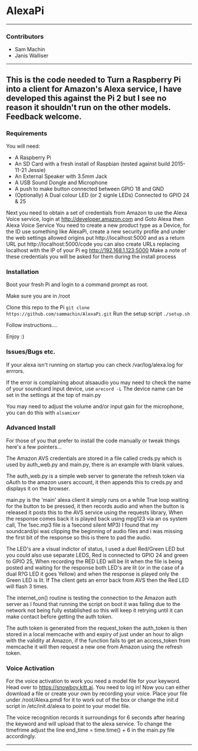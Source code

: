 # AlexaPi
 
---
 
### Contributors
 
* Sam Machin
* Janis Walliser 
---
 
This is the code needed to Turn a Raspberry Pi into a client for Amazon's Alexa service, I have developed this against the Pi 2 but I see no reason it shouldn't run on the other models. Feedback welcome.
---
 
### Requirements

You will need:
* A Raspberry Pi
* An SD Card with a fresh install of Raspbian (tested against build 2015-11-21 Jessie)
* An External Speaker with 3.5mm Jack
* A USB Sound Dongle and Microphone
* A push to make button connected between GPIO 18 and GND
* (Optionally) A Dual colour LED (or 2 signle LEDs) Connected to GPIO 24 & 25


Next you need to obtain a set of credentials from Amazon to use the Alexa Voice service, login at http://developer.amazon.com and Goto Alexa then Alexa Voice Service
You need to create a new product type as a Device, for the ID use something like AlexaPi, create a new security profile and under the web settings allowed origins put http://localhost:5000 and as a return URL put http://localhost:5000/code you can also create URLs replacing localhost with the IP of your Pi  eg http://192.168.1.123:5000
Make a note of these credentials you will be asked for them during the install process

### Installation

Boot your fresh Pi and login to a command prompt as root.

Make sure you are in /root

Clone this repo to the Pi
`git clone https://github.com/sammachin/AlexaPi.git`
Run the setup script
`./setup.sh`

Follow instructions....

Enjoy :)

### Issues/Bugs etc.

If your alexa isn't running on startup you can check /var/log/alexa.log for errrors.

If the error is complaining about alsaaudio you may need to check the name of your soundcard input device, use 
`arecord -L` 
The device name can be set in the settings at the top of main.py 

You may need to adjust the volume and/or input gain for the microphone, you can do this with 
`alsamixer`

### Advanced Install

For those of you that prefer to install the code manually or tweak things here's a few pointers...

The Amazon AVS credentials are stored in a file called creds.py which is used by auth_web.py and main.py, there is an example with blank values.

The auth_web.py is a simple web server to generate the refresh token via oAuth to the amazon users account, it then appends this to creds.py and displays it on the browser.

main.py is the 'main' alexa client it simply runs on a while True loop waiting for the button to be pressed, it then records audio and when the button is released it posts this to the AVS service using the requests library, When the response comes back it is played back using mpg123 via an os system call, The 1sec.mp3 file is a 1second silent MP3) I found that my soundcard/pi was clipping the beginning of audio files and i was missing the first bit of the response so this is there to pad the audio.

The LED's are a visual indictor of status, I used a duel Red/Green LED but you could also use separate LEDS, Red is connected to GPIO 24 and green to GPIO 25, When recording the RED LED will be lit when the file is being posted and waiting for the response both LED's are lit (or in the case of a dual R?G LED it goes Yellow) and when the response is played only the Green LED is lit. If The client gets an error back from AVS then the Red LED will flash 3 times.

The internet_on() routine is testing the connection to the Amazon auth server as I found that running the script on boot it was failing due to the network not being fully established so this will keep it retrying until it can make contact before getting the auth token.

The auth token is generated from the request_token the auth_token is then stored in a local memcache with and expiry of just under an hour to align with the validity at Amazon, if the function fails to get an access_token from memcache it will then request a new one from Amazon using the refresh token.

### Voice Activation
For the voice activation to work you need a model file for your keyword. Head over to https://snowboy.kitt.ai. You need to log in! Now you can either download a file or create your own by recording your voice. Place your file under /root/Alexa.pmdl for it to work out of the box or change the init.d script in /etc/init.d/alexa to point to your model file.

The voice recognition records it surroundings for 6 seconds after hearing the keyword and will upload that to the alexa service. To change the timefrime adjust the line
end_time = time.time() + 6
in the main.py file accordingly.




---
 

